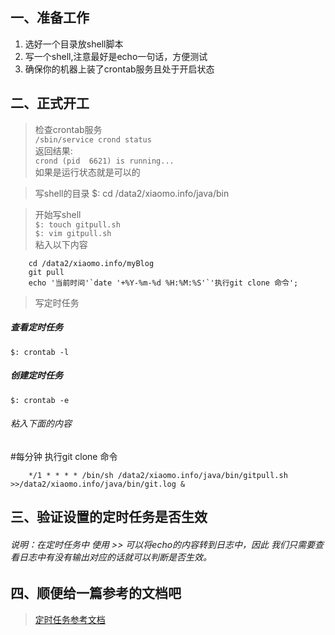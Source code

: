 <!--
author: 小莫
date: 2016-05-11
title: linux下使用定时器跑任务
tags: linux
category: linux的crontab
status: publish
summary: 我打算把github的代码用jenkins实时同步到线上，但是因为买的阿里云是个学习机内存太小容易跌机，因此打算使用linux的定时任务来做同步。
-->

## 一、准备工作  ##
1. 选好一个目录放shell脚本
2. 写一个shell,注意最好是echo一句话，方便测试
3. 确保你的机器上装了crontab服务且处于开启状态

## 二、正式开工 ##
>检查crontab服务  
`/sbin/service crond status `  
返回结果:  
 `crond (pid  6621) is running...`  
如果是运行状态就是可以的  

>写shell的目录 
$: cd /data2/xiaomo.info/java/bin  

> 开始写shell   
`$: touch gitpull.sh`  
`$: vim gitpull.sh `  
粘入以下内容  
```	#!/bin/sh  
    cd /data2/xiaomo.info/myBlog  
    git pull  
    echo '当前时间'`date '+%Y-%m-%d %H:%M:%S'`'执行git clone 命令';
```

>写定时任务
##### 查看定时任务  
`$: crontab -l`
##### 创建定时任务  
`$: crontab -e `
###### 粘入下面的内容  

#每分钟 执行git clone 命令
```
	*/1 * * * * /bin/sh /data2/xiaomo.info/java/bin/gitpull.sh >>/data2/xiaomo.info/java/bin/git.log &
```

## 三、验证设置的定时任务是否生效 ##
###### 说明：在定时任务中 使用 >> 可以将echo的内容转到日志中，因此 我们只需要查看日志中有没有输出对应的话就可以判断是否生效。

## 四、顺便给一篇参考的文档吧 ## 
>[定时任务参考文档](http://www.cnblogs.com/joer/archive/2010/09/23/1841240.html)